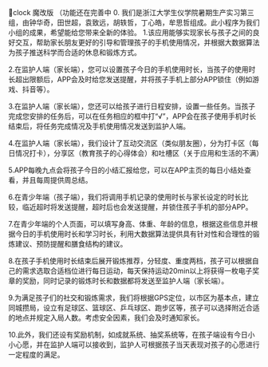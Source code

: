 🍅clock 魔改版
（功能还在完善中
0.     我们是浙江大学生仪学院暑期生产实习第三组，由钟华奇，田世超，袁致远，胡轶哲，丁心皓，牟思哲组成。此小程序为我们小组的成果，希望能给您带来全新的体验。
1.该应用能够实现家长与孩子之间的良好交互，帮助家长朋友更好的引导和管理孩子的手机使用情况，并根据大数据算法为孩子推送科学而合适的休息和锻炼方式。

2.在监护人端（家长端），您可以设置孩子今日的手机使用时长，当孩子的使用时长超出限额后，APP会及时给您发送提醒，并将孩子手机上部分APP锁住（例如游戏、抖音等）。

3.在监护人端（家长端），您还可以给孩子进行日程安排，设置一些任务。当孩子完成您安排的任务后，可以在任务相应的框中打“√”，APP会在孩子使用手机时长结束后，将任务完成情况及手机使用情况发送到监护人端。

4.在监护人端（家长端），我们设计了互动交流区（类似朋友圈），分为打卡区（每日情况打卡），分享区（教育孩子的心得体会）和吐槽区（关于应用和生活的不满）

5.APP每晚九点会将孩子今日的小结汇报给您，可以在APP主页的每日小结处查看，并且每周提供周总结。

6.在青少年端（孩子端），我们将调用手机记录的使用时长与家长设定的时长比较，临近超时将发送提醒，超时后也会发送提醒，并锁住孩子手机的部分APP。

7.在青少年端的个人页面，可以填写身高、体重、年龄的信息，根据这些信息并根据今日的手机使用时长和学习时长，利用大数据算法提供具有针对性和合理性的锻炼建议、预防提醒和膳食结构的建议。

8.在孩子手机使用时长结束后展开锻炼推荐，分轻度、重度两档，孩子可以根据自己的需求选取合适档位进行每日运动，每天保持运动20min以上将获得一枚电子奖章的奖励，同时记录的锻炼时长和数据都将发送至监护人端（家长端）。

9.为满足孩子们的社交和锻炼需求，我们将根据GPS定位，以市区为基本点，建立同城攒局，设立有足球区、篮球区、乒乓球区、跑步区等，孩子可以选择附近合适的地点并规定入局人数。考虑安全因素，我们会及时通知家长。

10.此外，我们还设有奖励机制，如成就系统、抽奖系统等，在孩子端设有今日小小心愿，并在监护人端可以接收到，监护人可根据孩子当天表现对孩子的心愿进行一定程度的满足。





